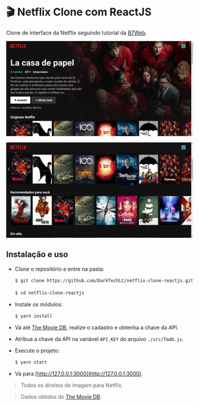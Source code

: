 # 🎬 Netflix Clone com ReactJS

Clone de interface da Netflix seguindo tutorial da [B7Web](https://b7web.com.br/).

![Preview 1](preview1.png)

![Preview 2](preview2.png)

## Instalação e uso

- Clone o repositório e entre na pasta:

  ```sh
  $ git clone https://github.com/DarkTechLC/netflix-clone-reactjs.git

  $ cd netflix-clone-reactjs
  ```

- Instale os módulos:

  ```sh
  $ yarn install
  ```

- Vá até [The Movie DB](https://www.themoviedb.org/), realize o cadastro e obtenha a chave da API.

- Atribua a chave da API na variável `API_KEY` do arquivo `./src/Tmdb.js`.

- Execute o projeto:

  ```sh
  $ yarn start
  ```

- Vá para [http://127.0.0.1:3000](http://127.0.0.1:3000).

> Todos os direitos de imagem para Netflix.

> Dados obtidos do [The Movie DB](https://www.themoviedb.org/).
